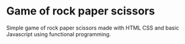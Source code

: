 # Game of rock paper scissors
Simple game of rock paper scissors made with HTML CSS and basic Javascript using functional programming.
